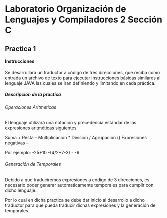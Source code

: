 # Laboratorio Organización de Lenguajes y Compiladores 2 Sección C
## Practica 1

#### Instrucciones 
Se desarrollará un traductor a código de tres direcciones, que reciba como entrada un archivo de texto para ejecutar instrucciones básicas similares al lenguaje JAVA las cuales se iran definiendo y limitando en cada práctica.

##### Descripción de la practica

###### Operaciones Aritmeticas
El lenguaje utilizará una notación y precedencia estándar de las expresiones aritméticas siguientes

Suma +
Resta –
Multiplicación *
División /
Agrupación ()
Expresiones negativas –

Por ejemplo:
-25+10
-(4/2+7-3) - -6


###### Generación de Temporales
Debido a que traduciremos expresiones a código de 3 direcciones, es necesario poder generar automaticamente temporales para cumplir con dicho lenguaje.


Por lo cual en dicha practica se debe dar inicio al desarrollo a dicho traductor para que pueda traducir dichas expresiones y la generación de temporales.